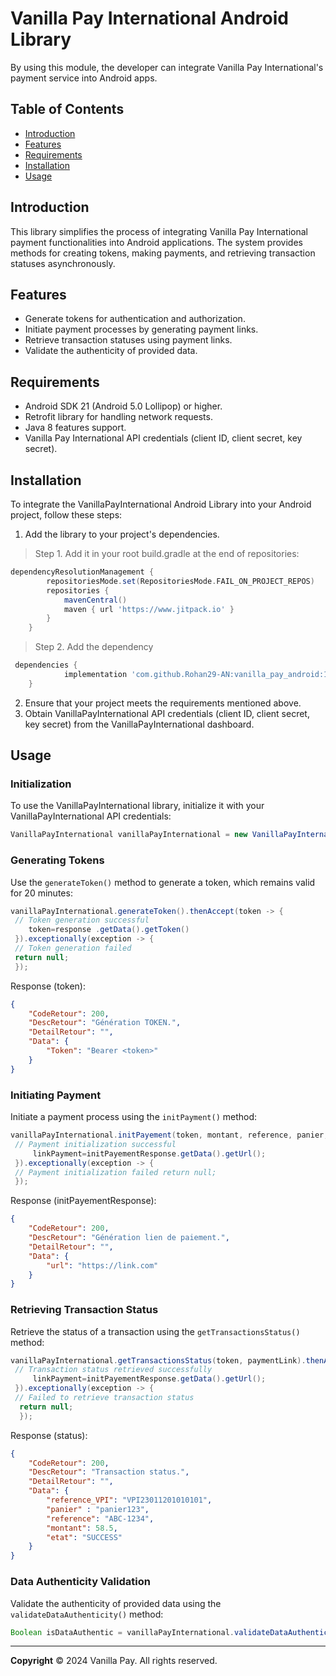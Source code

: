 

# Vanilla Pay International Android Library

By using this module, the developer can integrate Vanilla Pay International's payment service into Android apps.

## Table of Contents

- [Introduction](#introduction)
- [Features](#features)
- [Requirements](#requirements)
- [Installation](#installation)
- [Usage](#usage)

## Introduction

This library simplifies the process of integrating Vanilla Pay International payment functionalities into Android applications. The system provides methods for creating tokens, making payments, and retrieving transaction statuses asynchronously.

## Features

- Generate tokens for authentication and authorization.
- Initiate payment processes by generating payment links.
- Retrieve transaction statuses using payment links.
- Validate the authenticity of provided data.

## Requirements

- Android SDK 21 (Android 5.0 Lollipop) or higher.
- Retrofit library for handling network requests.
- Java 8 features support.
- Vanilla Pay International  API credentials (client ID, client secret, key secret).

## Installation

To integrate the VanillaPayInternational Android Library into your Android project, follow these steps:

1. Add the library to your project's dependencies.
> Step 1. Add it in your root build.gradle at the end of repositories:
```gradle  
dependencyResolutionManagement {
		repositoriesMode.set(RepositoriesMode.FAIL_ON_PROJECT_REPOS)
		repositories {
			mavenCentral()
			maven { url 'https://www.jitpack.io' }
		}
	} 
```  

> Step 2. Add the dependency

```gradle  
 dependencies {
	        implementation 'com.github.Rohan29-AN:vanilla_pay_android:1.0.1'
	}
````  

2. Ensure that your project meets the requirements mentioned above.
3. Obtain VanillaPayInternational API credentials (client ID, client secret, key secret) from the VanillaPayInternational dashboard.

## Usage

### Initialization

To use the VanillaPayInternational library, initialize it with your VanillaPayInternational API credentials:

```java  
VanillaPayInternational vanillaPayInternational = new VanillaPayInternational(clientId, clientSecret, keySecret, vpiVersion);  
```  

### Generating Tokens

Use the `generateToken()` method to generate a token, which remains valid for 20 minutes:

```java  
vanillaPayInternational.generateToken().thenAccept(token -> {  
 // Token generation successful
    token=response .getData().getToken()
 }).exceptionally(exception -> {  
 // Token generation failed 
 return null;
 });  
```  

Response (token):
```json
{
    "CodeRetour": 200,
    "DescRetour": "Génération TOKEN.",
    "DetailRetour": "",
    "Data": {
    	"Token": "Bearer <token>"
 	}
}
```


### Initiating Payment

Initiate a payment process using the `initPayment()` method:

```java  
vanillaPayInternational.initPayement(token, montant, reference, panier, notifUrl, redirectUrl).thenAccept(initPayementResponse -> {  
 // Payment initialization successful
	 linkPayment=initPayementResponse.getData().getUrl();
 }).exceptionally(exception -> {  
 // Payment initialization failed return null;
 });  
```  

Response (initPayementResponse):
```json
{
    "CodeRetour": 200,
    "DescRetour": "Génération lien de paiement.",
    "DetailRetour": "",
    "Data": {
        "url": "https://link.com"
    }
}
```

### Retrieving Transaction Status

Retrieve the status of a transaction using the `getTransactionsStatus()` method:

```java  
vanillaPayInternational.getTransactionsStatus(token, paymentLink).thenAccept(status -> {  
 // Transaction status retrieved successfully
	 linkPayment=initPayementResponse.getData().getUrl();
 }).exceptionally(exception -> {  
 // Failed to retrieve transaction status
  return null;
  });  
```  

Response (status):
```json
{
    "CodeRetour": 200,
    "DescRetour": "Transaction status.",
    "DetailRetour": "",
    "Data": {
        "reference_VPI": "VPI23011201010101",
	    "panier" : "panier123",
        "reference": "ABC-1234",
        "montant": 58.5,
        "etat": "SUCCESS"
    }
}
```

### Data Authenticity Validation

Validate the authenticity of provided data using the `validateDataAuthenticity()` method:

```java  
Boolean isDataAuthentic = vanillaPayInternational.validateDataAuthenticity(vpi_signature, body);  
```  
---
**Copyright**   © 2024  Vanilla Pay. All rights reserved.  